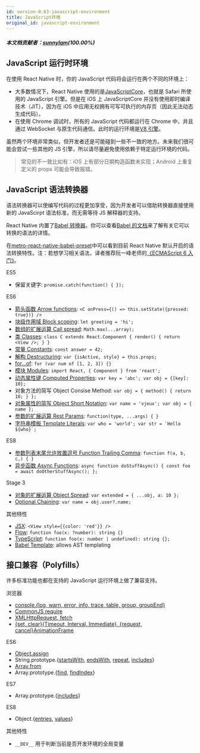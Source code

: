 ```yaml
---
id: version-0.63-javascript-environment
title: JavaScript环境
original_id: javascript-environment
---
```


##### 本文档贡献者：[sunnylqm](https://github.com/search?q=sunnylqm%40qq.com+in%3Aemail&type=Users)(100.00%)

## JavaScript 运行时环境

在使用 React Native 时，你的 JavaScript 代码将会运行在两个不同的环境上：

- 大多数情况下，React Native 使用的是[JavaScriptCore](http://trac.webkit.org/wiki/JavaScriptCore)，也就是 Safari 所使用的 JavaScript 引擎。但是在 iOS 上 JavaScriptCore 并没有使用即时编译技术（JIT），因为在 iOS 中应用无权拥有可写可执行的内存页（因此无法动态生成代码）。
- 在使用 Chrome 调试时，所有的 JavaScript 代码都运行在 Chrome 中，并且通过 WebSocket 与原生代码通信。此时的运行环境是[V8 引擎](https://v8.dev)。

虽然两个环境非常类似，但开发者还是可能碰到一些不一致的地方。未来我们很可能会尝试一些其他的 JS 引擎，所以请尽量避免使用依赖于特定运行环境的代码。

> 常见的不一致比如有：iOS 上有部分日期构造函数未实现；Android 上重复定义的 props 可能会导致报错。

## JavaScript 语法转换器

语法转换器可以使编写代码的过程更加享受，因为开发者可以借助转换器直接使用新的 JavaScirpt 语法标准，而无需等待 JS 解释器的支持。

React Native 内置了[Babel 转换器](https://babeljs.io)。你可以查看[Babel 的文档](https://babeljs.io/docs/plugins/#transform-plugins)来了解有关它可以转换的语法的详情。

在[metro-react-native-babel-preset](https://github.com/facebook/metro/tree/master/packages/metro-react-native-babel-preset)中可以看到目前 React Native 默认开启的语法转换特性。注：若想学习相关语法，译者推荐阮一峰老师的[《ECMAScript 6 入门》](http://es6.ruanyifeng.com/)。

ES5

- 保留关键字: `promise.catch(function() { });`

ES6

- [箭头函数 Arrow functions](http://babeljs.io/docs/learn-es2015/#arrows): `<C onPress={() => this.setState({pressed: true})} />`
- [块级作用域 Block scoping](https://babeljs.io/docs/learn-es2015/#let-const): `let greeting = 'hi';`
- [数组的扩展运算 Call spread](http://babeljs.io/docs/learn-es2015/#default-rest-spread): `Math.max(...array);`
- [类 Classes](http://babeljs.io/docs/learn-es2015/#classes): `class C extends React.Component { render() { return <View />; } }`
- [常量 Constants](https://babeljs.io/docs/learn-es2015/#let-const): `const answer = 42;`
- [解构 Destructuring](http://babeljs.io/docs/learn-es2015/#destructuring): `var {isActive, style} = this.props;`
- [for...of](https://developer.mozilla.org/en-US/docs/Web/JavaScript/Reference/Statements/for...of): `for (var num of [1, 2, 3]) {}`
- [模块 Modules](http://babeljs.io/docs/learn-es2015/#modules): `import React, { Component } from 'react';`
- [动态属性键 Computed Properties](http://babeljs.io/docs/learn-es2015/#enhanced-object-literals): `var key = 'abc'; var obj = {[key]: 10};`
- 对象方法的简写 Object Consise Method: `var obj = { method() { return 10; } };`
- [对象属性的简写 Object Short Notation](http://babeljs.io/docs/learn-es2015/#enhanced-object-literals): `var name = 'vjeux'; var obj = { name };`
- [参数的扩展运算 Rest Params](https://github.com/sebmarkbage/ecmascript-rest-spread): `function(type, ...args) { }`
- [字符串模板 Template Literals](http://babeljs.io/docs/learn-es2015/#template-strings): `` var who = 'world'; var str = `Hello ${who}`; ``

ES8

- [参数列表末尾允许放置逗号 Function Trailing Comma](https://github.com/jeffmo/es-trailing-function-commas): `function f(a, b, c,) { }`
- [异步函数 Async Functions](https://github.com/tc39/ecmascript-asyncawait): `async function doStuffAsync() { const foo = await doOtherStuffAsync(); };`

Stage 3

- [对象的扩展运算 Object Spread](https://github.com/tc39/proposal-object-rest-spread): `var extended = { ...obj, a: 10 };`
- [Optional Chaining](https://github.com/tc39/proposal-optional-chaining): `var name = obj.user?.name;`

其他特性

- [JSX](https://zh-hans.reactjs.org/docs/jsx-in-depth.html): `<View style={{color: 'red'}} />`
- [Flow](http://flowtype.org/): `function foo(x: ?number): string {}`
- [TypeScript](https://www.typescriptlang.org/): `function foo(x: number | undefined): string {};`
- [Babel Template](https://babeljs.io/docs/en/babel-template): allows AST templating

## 接口兼容（Polyfills）

许多标准功能也都在支持的 JavaScript 运行环境上做了兼容支持。

浏览器

- [console.{log, warn, error, info, trace, table, group, groupEnd}](https://developer.chrome.com/devtools/docs/console-api)
- [CommonJS require](https://nodejs.org/docs/latest/api/modules.html)
- [XMLHttpRequest, fetch](network.md#content)
- [{set, clear}{Timeout, Interval, Immediate}, {request, cancel}AnimationFrame](timers.md#content)

ES6

- [Object.assign](https://developer.mozilla.org/en-US/docs/Web/JavaScript/Reference/Global_Objects/Object/assign)
- String.prototype.{[startsWith](https://developer.mozilla.org/en-US/docs/Web/JavaScript/Reference/Global_Objects/String/startsWith), [endsWith](https://developer.mozilla.org/en-US/docs/Web/JavaScript/Reference/Global_Objects/String/endsWith), [repeat](https://developer.mozilla.org/en-US/docs/Web/JavaScript/Reference/Global_Objects/String/repeat), [includes](https://developer.mozilla.org/en-US/docs/Web/JavaScript/Reference/Global_Objects/String/includes)}
- [Array.from](https://developer.mozilla.org/en-US/docs/Web/JavaScript/Reference/Global_Objects/Array/from)
- Array.prototype.{[find](https://developer.mozilla.org/en-US/docs/Web/JavaScript/Reference/Global_Objects/Array/find), [findIndex](https://developer.mozilla.org/en-US/docs/Web/JavaScript/Reference/Global_Objects/Array/findIndex)}

ES7

- Array.prototype.{[includes](https://developer.mozilla.org/en-US/docs/Web/JavaScript/Reference/Global_Objects/Array/includes)}

ES8

- Object.{[entries](https://developer.mozilla.org/en-US/docs/Web/JavaScript/Reference/Global_Objects/Object/entries), [values](https://developer.mozilla.org/en-US/docs/Web/JavaScript/Reference/Global_Objects/Object/values)}

其他特性

- `__DEV__` 用于判断当前是否开发环境的全局变量
